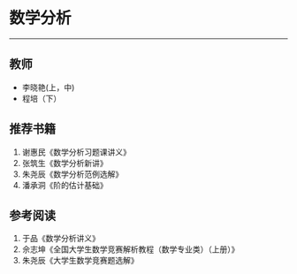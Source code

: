 # 数学分析
---
## 教师
- 李晓艳(上，中)
- 程培（下）
## 推荐书籍
1. 谢惠民《数学分析习题课讲义》
2. 张筑生《数学分析新讲》
3. 朱尧辰《数学分析范例选解》
4. 潘承洞《阶的估计基础》
## 参考阅读
1. 于品《数学分析讲义》
2. 佘志坤《全国大学生数学竞赛解析教程（数学专业类）（上册）》
3. 朱尧辰《大学生数学竞赛题选解》